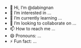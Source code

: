 - 👋 Hi, I’m @dabingnan
- 👀 I’m interested in ...
- 🌱 I’m currently learning ...
- 💞️ I’m looking to collaborate on ...
- 📫 How to reach me ...
- 😄 Pronouns: ...
- ⚡ Fun fact: ...

<!---
dabingnan/dabingnan is a ✨ special ✨ repository because its `README.md` (this file) appears on your GitHub profile.
You can click the Preview link to take a look at your changes.
--->
